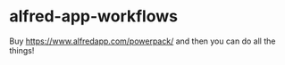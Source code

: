 # alfred-app-workflows
Buy https://www.alfredapp.com/powerpack/ and then you can do all the things!
